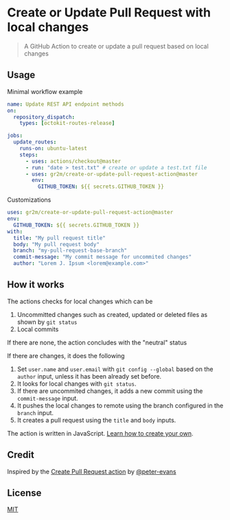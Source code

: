 # Create or Update Pull Request with local changes

> A GitHub Action to create or update a pull request based on local changes

## Usage

Minimal workflow example

```yml
name: Update REST API endpoint methods
on:
  repository_dispatch:
    types: [octokit-routes-release]

jobs:
  update_routes:
    runs-on: ubuntu-latest
    steps:
      - uses: actions/checkout@master
      - run: "date > test.txt" # create or update a test.txt file
      - uses: gr2m/create-or-update-pull-request-action@master
        env:
          GITHUB_TOKEN: ${{ secrets.GITHUB_TOKEN }}
```

Customizations

```yml
uses: gr2m/create-or-update-pull-request-action@master
env:
  GITHUB_TOKEN: ${{ secrets.GITHUB_TOKEN }}
with:
  title: "My pull request title"
  body: "My pull request body"
  branch: "my-pull-request-base-branch"
  commit-message: "My commit message for uncommited changes"
  author: "Lorem J. Ipsum <lorem@example.com>"
```

## How it works

The actions checks for local changes which can be

1. Uncommitted changes such as created, updated or deleted files as shown by `git status`
2. Local commits

If there are none, the action concludes with the "neutral" status

If there are changes, it does the following

1. Set `user.name` and `user.email` with `git config --global` based on the `author` input, unless it has been already set before.
2. It looks for local changes with `git status`.
3. If there are uncommited changes, it adds a new commit using the `commit-message` input.
4. It pushes the local changes to remote using the branch configured in the `branch` input.
5. It creates a pull request using the `title` and `body` inputs.

The action is written in JavaScript. [Learn how to create your own](https://help.github.com/en/articles/creating-a-javascript-action).

## Credit

Inspired by the [Create Pull Request action](https://github.com/peter-evans/create-pull-request) by [@peter-evans](https://github.com/peter-evans)

## License

[MIT](LICENSE)
